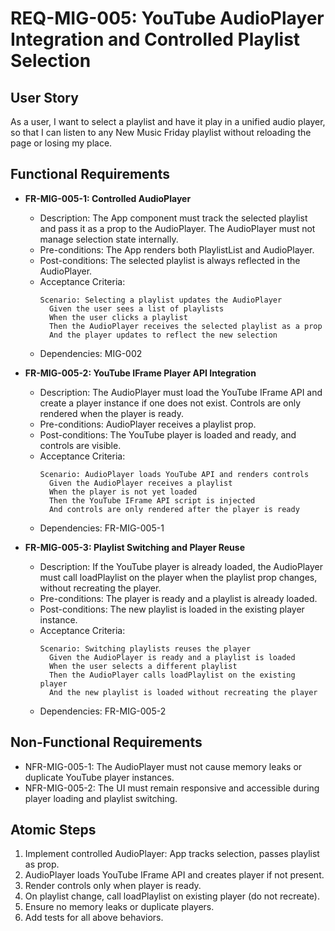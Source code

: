 # REQ-MIG-005: YouTube AudioPlayer Integration and Controlled Playlist Selection

## User Story

As a user, I want to select a playlist and have it play in a unified audio player, so that I can listen to any New Music Friday playlist without reloading the page or losing my place.

## Functional Requirements

- **FR-MIG-005-1: Controlled AudioPlayer**
  - Description: The App component must track the selected playlist and pass it as a prop to the AudioPlayer. The AudioPlayer must not manage selection state internally.
  - Pre-conditions: The App renders both PlaylistList and AudioPlayer.
  - Post-conditions: The selected playlist is always reflected in the AudioPlayer.
  - Acceptance Criteria:
    ```Gherkin
    Scenario: Selecting a playlist updates the AudioPlayer
      Given the user sees a list of playlists
      When the user clicks a playlist
      Then the AudioPlayer receives the selected playlist as a prop
      And the player updates to reflect the new selection
    ```
  - Dependencies: MIG-002

- **FR-MIG-005-2: YouTube IFrame Player API Integration**
  - Description: The AudioPlayer must load the YouTube IFrame API and create a player instance if one does not exist. Controls are only rendered when the player is ready.
  - Pre-conditions: AudioPlayer receives a playlist prop.
  - Post-conditions: The YouTube player is loaded and ready, and controls are visible.
  - Acceptance Criteria:
    ```Gherkin
    Scenario: AudioPlayer loads YouTube API and renders controls
      Given the AudioPlayer receives a playlist
      When the player is not yet loaded
      Then the YouTube IFrame API script is injected
      And controls are only rendered after the player is ready
    ```
  - Dependencies: FR-MIG-005-1

- **FR-MIG-005-3: Playlist Switching and Player Reuse**
  - Description: If the YouTube player is already loaded, the AudioPlayer must call loadPlaylist on the player when the playlist prop changes, without recreating the player.
  - Pre-conditions: The player is ready and a playlist is already loaded.
  - Post-conditions: The new playlist is loaded in the existing player instance.
  - Acceptance Criteria:
    ```Gherkin
    Scenario: Switching playlists reuses the player
      Given the AudioPlayer is ready and a playlist is loaded
      When the user selects a different playlist
      Then the AudioPlayer calls loadPlaylist on the existing player
      And the new playlist is loaded without recreating the player
    ```
  - Dependencies: FR-MIG-005-2

## Non-Functional Requirements

- NFR-MIG-005-1: The AudioPlayer must not cause memory leaks or duplicate YouTube player instances.
- NFR-MIG-005-2: The UI must remain responsive and accessible during player loading and playlist switching.

## Atomic Steps

1. Implement controlled AudioPlayer: App tracks selection, passes playlist as prop.
2. AudioPlayer loads YouTube IFrame API and creates player if not present.
3. Render controls only when player is ready.
4. On playlist change, call loadPlaylist on existing player (do not recreate).
5. Ensure no memory leaks or duplicate players.
6. Add tests for all above behaviors. 